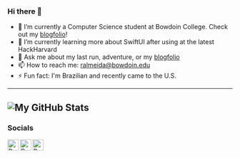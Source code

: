 ### Hi there 👋

- 🔭 I’m currently a Computer Science student at Bowdoin College. Check out my [blogfolio][blogfolio]!
- 🌱 I’m currently learning more about SwiftUI after using at the latest HackHarvard
- 💬 Ask me about my last run, adventure, or my [blogfolio][blogfolio]
- 📫 How to reach me: ralmeida@bowdoin.edu
- ⚡ Fun fact: I'm Brazilian and recently came to the U.S.

---
![My GitHub Stats](https://github-readme-stats.vercel.app/api?username=rafaelolal&show_icons=true&theme=prussian)
---

### Socials

[<img align="left" alt="Rafael | Resume" width="25px" src="https://img.icons8.com/color/48/null/resume.png"/>][resume]
[<img align="left" alt="Rafael | Resume" width="25px" src="https://img.icons8.com/fluency/48/null/linkedin.png"/>][linkedin]
[<img align="left" alt="Rafael | Blogfolio" width="25px" src="https://cdn-icons-png.flaticon.com/512/4922/4922073.png"/>][blogfolio]

[resume]: https://ralmeida.dev/blog/resume
[linkedin]: https://www.linkedin.com/in/rafael-almeida-386bb0202/
[blogfolio]: https://ralmeida.dev

